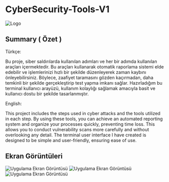 
# CyberSecurity-Tools-V1

![Logo](https://media.giphy.com/media/fUqv7zNVW2QaHqEgSg/giphy.gif?cid=ecf05e47g68868a2krlfwptvpz2s9wn61oo5qi6ppgnsn18c&ep=v1_gifs_search&rid=giphy.gif&ct=g)


## Summary ( Özet )
Türkçe:


Bu proje, siber saldırılarda kullanılan adımları ve her bir adımda kullanılan araçları içermektedir. Bu araçları kullanarak otomatik raporlama sistemi elde edebilir ve işlemlerinizi hızlı bir şekilde düzenleyerek zaman kaybını önleyebilirsiniz. Böylece, zaafiyet taramasını gözden kaçırmadan, daha temkinli bir şekilde gerçekleştirip test yapma imkanı sağlar. Hazırladığım bu terminal kullanıcı arayüzü, kullanım kolaylığı sağlamak amacıyla basit ve kullanıcı dostu bir şekilde tasarlanmıştır.


English:


This project includes the steps used in cyber attacks and the tools utilized in each step. By using these tools, you can achieve an automated reporting system and organize your processes quickly, preventing time loss. This allows you to conduct vulnerability scans more carefully and without overlooking any detail. The terminal user interface I have created is designed to be simple and user-friendly, ensuring ease of use.

## Ekran Görüntüleri

![Uygulama Ekran Görüntüsü](https://r.resimlink.com/kx2MZDWBPFC5.png)
![Uygulama Ekran Görüntüsü](https://r.resimlink.com/G4pxszXWI.png)
![Uygulama Ekran Görüntüsü](https://r.resimlink.com/UOnYv.png)
  
